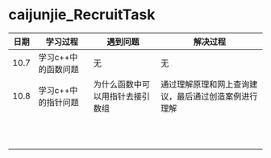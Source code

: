# caijunjie_RecruitTask

| 日期 | 学习过程 |遇到问题    |解决过程|
|  ------------- | -------------|------------- |   -------------|
|  10.7|学习c++中的函数问题|无 |  无|
| 10.8  | 学习c++中的指针问题| 为什么函数中可以用指针去接引数组 |通过理解原理和网上查询建议，最后通过创造案例进行理解|
|   | | ||
|  |  |||
|  |  |||
|   |   | ||
|   | |||
|  |  |||
|  | |||
|   |   |||
|  |  |||
|   |   |||
|  |               |||
